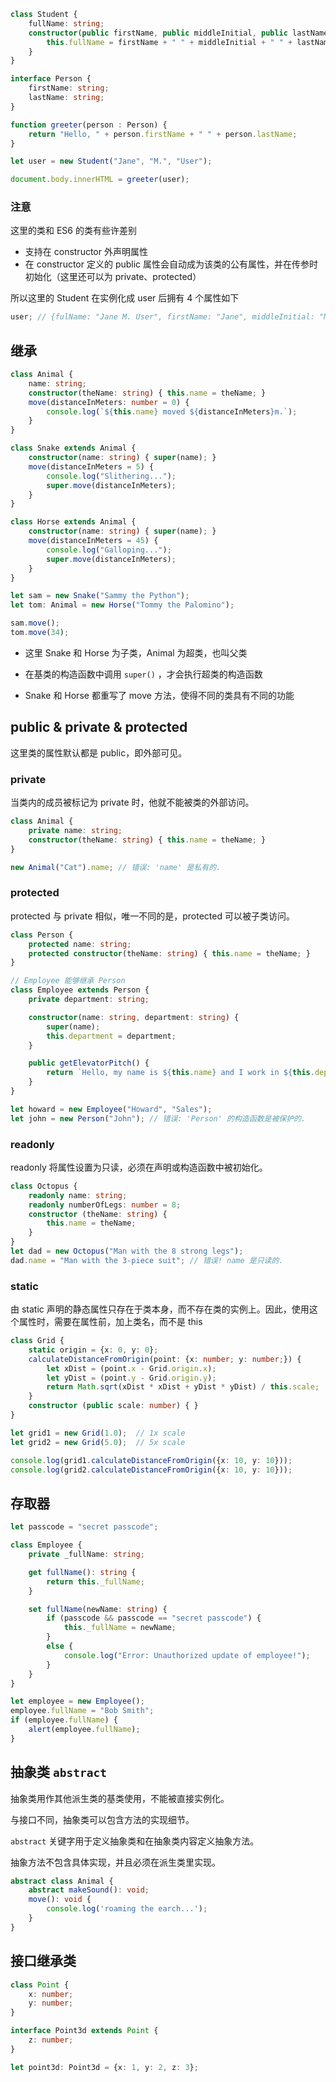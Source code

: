 ```ts
class Student {
    fullName: string;
    constructor(public firstName, public middleInitial, public lastName) {
        this.fullName = firstName + " " + middleInitial + " " + lastName;
    }
}

interface Person {
    firstName: string;
    lastName: string;
}

function greeter(person : Person) {
    return "Hello, " + person.firstName + " " + person.lastName;
}

let user = new Student("Jane", "M.", "User");

document.body.innerHTML = greeter(user);
```
### 注意

这里的类和 ES6 的类有些许差别
- 支持在 constructor 外声明属性
- 在 constructor 定义的 public 属性会自动成为该类的公有属性，并在传参时初始化（这里还可以为 private、protected）

所以这里的 Student 在实例化成 user 后拥有 4 个属性如下
```js
user; // {fulName: "Jane M. User", firstName: "Jane", middleInitial: "M.", lastName: "User"}
```



## 继承

```ts
class Animal {
    name: string;
    constructor(theName: string) { this.name = theName; }
    move(distanceInMeters: number = 0) {
        console.log(`${this.name} moved ${distanceInMeters}m.`);
    }
}

class Snake extends Animal {
    constructor(name: string) { super(name); }
    move(distanceInMeters = 5) {
        console.log("Slithering...");
        super.move(distanceInMeters);
    }
}

class Horse extends Animal {
    constructor(name: string) { super(name); }
    move(distanceInMeters = 45) {
        console.log("Galloping...");
        super.move(distanceInMeters);
    }
}

let sam = new Snake("Sammy the Python");
let tom: Animal = new Horse("Tommy the Palomino");

sam.move();
tom.move(34);
```

- 这里 Snake 和 Horse 为子类，Animal 为超类，也叫父类

- 在基类的构造函数中调用 `super()` ，才会执行超类的构造函数

- Snake 和 Horse 都重写了 move 方法，使得不同的类具有不同的功能



## public & private & protected

这里类的属性默认都是 public，即外部可见。



### private

当类内的成员被标记为 private 时，他就不能被类的外部访问。

```ts
class Animal {
    private name: string;
    constructor(theName: string) { this.name = theName; }
}

new Animal("Cat").name; // 错误: 'name' 是私有的.
```

### protected

protected 与 private 相似，唯一不同的是，protected 可以被子类访问。

```ts
class Person {
    protected name: string;
    protected constructor(theName: string) { this.name = theName; }
}

// Employee 能够继承 Person
class Employee extends Person {
    private department: string;

    constructor(name: string, department: string) {
        super(name);
        this.department = department;
    }

    public getElevatorPitch() {
        return `Hello, my name is ${this.name} and I work in ${this.department}.`;
    }
}

let howard = new Employee("Howard", "Sales");
let john = new Person("John"); // 错误: 'Person' 的构造函数是被保护的.
```

### readonly

readonly 将属性设置为只读，必须在声明或构造函数中被初始化。

```ts
class Octopus {
    readonly name: string;
    readonly numberOfLegs: number = 8;
    constructor (theName: string) {
        this.name = theName;
    }
}
let dad = new Octopus("Man with the 8 strong legs");
dad.name = "Man with the 3-piece suit"; // 错误! name 是只读的.
```

### static

由 static 声明的静态属性只存在于类本身，而不存在类的实例上。因此，使用这个属性时，需要在属性前，加上类名，而不是 this

```ts
class Grid {
    static origin = {x: 0, y: 0};
    calculateDistanceFromOrigin(point: {x: number; y: number;}) {
        let xDist = (point.x - Grid.origin.x);
        let yDist = (point.y - Grid.origin.y);
        return Math.sqrt(xDist * xDist + yDist * yDist) / this.scale;
    }
    constructor (public scale: number) { }
}

let grid1 = new Grid(1.0);  // 1x scale
let grid2 = new Grid(5.0);  // 5x scale

console.log(grid1.calculateDistanceFromOrigin({x: 10, y: 10}));
console.log(grid2.calculateDistanceFromOrigin({x: 10, y: 10}));
```





## 存取器

```ts
let passcode = "secret passcode";

class Employee {
    private _fullName: string;

    get fullName(): string {
        return this._fullName;
    }

    set fullName(newName: string) {
        if (passcode && passcode == "secret passcode") {
            this._fullName = newName;
        }
        else {
            console.log("Error: Unauthorized update of employee!");
        }
    }
}

let employee = new Employee();
employee.fullName = "Bob Smith";
if (employee.fullName) {
    alert(employee.fullName);
}
```



## 抽象类 `abstract`

抽象类用作其他派生类的基类使用，不能被直接实例化。

与接口不同，抽象类可以包含方法的实现细节。

`abstract` 关键字用于定义抽象类和在抽象类内容定义抽象方法。

抽象方法不包含具体实现，并且必须在派生类里实现。

```ts
abstract class Animal {
    abstract makeSound(): void;
    move(): void {
        console.log('roaming the earch...');
    }
}
```



## 接口继承类

```ts
class Point {
    x: number;
    y: number;
}

interface Point3d extends Point {
    z: number;
}

let point3d: Point3d = {x: 1, y: 2, z: 3};
```

